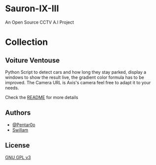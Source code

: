 # Sauron-IX-III

An Open Source CCTV A.I Project

# Collection

## Voiture Ventouse

Python Script to detect cars and how long they stay parked, display a windows to show the result live, the gradient color formula has to be improved. The Camera URL is Axis's camera feel free to adapt it to your needs.

Check the [README](<./Voiture Ventouse/README.md>) for more details

## Authors

- [@Pentar0o](https://www.github.com/Pentar0o)
- [Swillam](https://www.github.com/Swillam)

## License

[GNU GPL v3](LICENSE)
